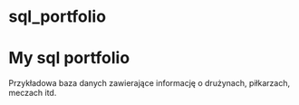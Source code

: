 # sql_portfolio
# My sql portfolio
Przykładowa baza danych zawierające informację o drużynach, piłkarzach, meczach itd.
